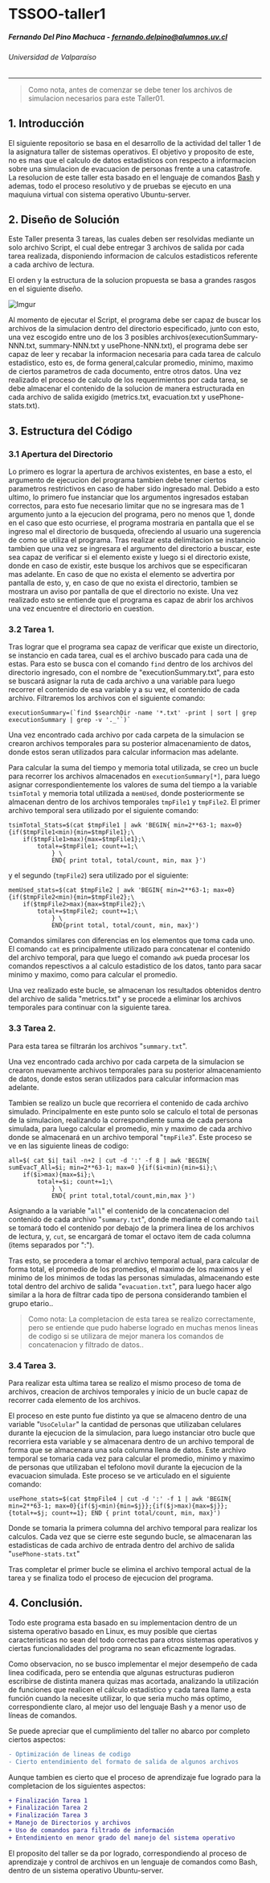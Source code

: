 # TSSOO-taller1

##### Fernando Del Pino Machuca - fernando.delpino@alumnos.uv.cl

###### Universidad de Valparaíso

---

> Como nota, antes de comenzar se debe tener los archivos de simulacion necesarios para este Taller01.

## 1. Introducción

El siguiente repositorio se basa en el desarrollo de la actividad del taller 1 de la asignatura taller de sistemas operativos. El objetivo y proposito de este, no es mas que el calculo de datos estadisticos con respecto a informacion sobre una simulacion de evacuacion de personas frente a una catastrofe.
La resolucion de este taller esta basado en el lenguaje de comandos [Bash](https://es.wikipedia.org/wiki/Bash) y ademas, todo el proceso resolutivo y de pruebas se ejecuto en una maquiuna virtual con sistema operativo Ubuntu-server.

## 2. Diseño de Solución

Este Taller presenta 3 tareas, las cuales deben ser resolvidas mediante un solo archivo Script, el cual debe entregar 3 archivos de salida por cada tarea realizada, disponiendo informacion de calculos estadisticos referente a cada archivo de lectura.

El orden y la estructura de la solucion propuesta se basa a grandes rasgos en el siguiente diseño.

![Imgur](https://i.imgur.com/Kitkxbp.png)

Al momento de ejecutar el Script, el programa debe ser capaz de buscar los archivos de la simulacion dentro del directorio especificado, junto con esto, una vez escogido entre uno de los 3 posibles archivos(executionSummary-NNN.txt, summary-NNN.txt y usePhone-NNN.txt), el programa debe ser capaz de leer y recabar la informacion necesaria para cada tarea de calculo estadistico, esto es, de forma general,calcular promedio, minimo, maximo de ciertos parametros de cada documento, entre otros datos. Una vez realizado el proceso de calculo de los requerimientos por cada tarea, se debe almacenar el contenido de la solucion de manera estructurada en cada archivo de salida exigido (metrics.txt, evacuation.txt y usePhone-stats.txt).

## 3. Estructura del Código

### 3.1 Apertura del Directorio

Lo primero es lograr la apertura de archivos existentes, en base a esto, el argumento de ejecucion del programa tambien debe tener ciertos parametros restrictivos en caso de haber sido ingresado mal. Debido a esto ultimo, lo primero fue instanciar que los argumentos ingresados estaban correctos, para esto fue necesario limitar que no se ingresara mas de 1 argumento junto a la ejecucion del programa, pero no menos que 1, donde en el caso que esto ocurriese, el programa mostraria en pantalla que el se ingreso mal el directorio de busqueda, ofreciendo al usuario una sugerencia de como se utiliza el programa. Tras realizar esta delimitacion se instancio tambien que una vez se ingresara el argumento del directorio a buscar, este sea capaz de verificar si el elemento existe y luego si el directorio existe, donde en caso de existir, este busque los archivos que se especificaran mas adelante. En caso de que no exista el elemento se advertira por pantalla de esto, y, en caso de que no exista el directorio, tambien se mostrara un aviso por pantalla de que el directorio no existe. Una vez realizado esto se entiende que el programa es capaz de abrir los archivos una vez encuentre el directorio en cuestion.

### 3.2 Tarea 1.

Tras lograr que el programa sea capaz de verificar que existe un directorio, se instancio en cada tarea, cual es el archivo buscado para cada una de estas. Para esto se busca con el comando `find` dentro de los archivos del directorio ingresado, con el nombre de "executionSummary.txt", para esto se buscará asignar la ruta de cada archivo a una variable para luego recorrer el contenido de esa variable y a su vez, el contenido de cada archivo. Filtraremos los archivos con el siguiente comando:

```
executionSummary=(`find $searchDir -name '*.txt' -print | sort | grep executionSummary | grep -v '._'`)`
```

Una vez encontrado cada archivo por cada carpeta de la simulacion se crearon archivos temporales para su posterior almacenamiento de datos, donde estos seran utilizados para calcular informacion mas adelante.

Para calcular la suma del tiempo y memoria total utilizada, se creo un bucle para recorrer los archivos almacenados en `executionSummary[*]`, para luego asignar correspondientemente los valores de suma del tiempo a la variable `tsimTotal` y memoria total utilizada a `memUsed`, donde posteriormente se almacenan dentro de los archivos temporales `tmpFile1` y `tmpFile2`. El primer archivo temporal sera utilizado por el siguiente comando:

```
tsimTotal_Stats=$(cat $tmpFile1 | awk 'BEGIN{ min=2**63-1; max=0}{if($tmpFile1<min){min=$tmpFile1};\
    if($tmpFile1>max){max=$tmpFile1};\
        total+=$tmpFile1; count+=1;\
            } \
            END{ print total, total/count, min, max }')
```

y el segundo (`tmpFile2`) sera utilizado por el siguiente:

```
memUsed_stats=$(cat $tmpFile2 | awk 'BEGIN{ min=2**63-1; max=0}{if($tmpFile2<min){min=$tmpFile2};\
    if($tmpFile2>max){max=$tmpFile2};\
        total+=$tmpFile2; count+=1;\
            } \
            END{print total, total/count, min, max}')
```

Comandos similares con diferencias en los elementos que toma cada uno. El comando `cat` es principalmente utilizado para concatenar el contenido del archivo temporal, para que luego el comando `awk` pueda procesar los comandos repesctivos a al calculo estadistico de los datos, tanto para sacar minimo y maximo, como para calcular el promedio.

Una vez realizado este bucle, se almacenan los resultados obtenidos dentro del archivo de salida "metrics.txt" y se procede a eliminar los archivos temporales para continuar con la siguiente tarea.

### 3.3 Tarea 2.

Para esta tarea se filtrarán los archivos "`summary.txt`".

Una vez encontrado cada archivo por cada carpeta de la simulacion se crearon nuevamente archivos temporales para su posterior almacenamiento de datos, donde estos seran utilizados para calcular informacion mas adelante.

Tambien se realizo un bucle que recorriera el contenido de cada archivo simulado. Principalmente en este punto solo se calculo el total de personas de la simulacion, realizando la correspondiente suma de cada persona simulada, para luego calcular el promedio, min y maximo de cada archivo donde se almacenará en un archivo temporal "`tmpFile3`". Este proceso se ve en las siguiente lineas de codigo:

```
all=$( cat $i| tail -n+2 | cut -d ':' -f 8 | awk 'BEGIN{ sumEvacT_All=$i; min=2**63-1; max=0 }{if($i<min){min=$i};\
    if($i>max){max=$i};\
        total+=$i; count+=1;\
            } \
            END{ print total,total/count,min,max }')
```

Asignando a la variable "`all`" el contenido de la concatenacion del contenido de cada archivo "`summary.txt`", donde mediante el comando `tail` se tomará todo el contenido por debajo de la primera linea de los archivos de lectura, y, `cut`, se encargará de tomar el octavo item de cada columna (items separados por ":").

Tras esto, se procedera a tomar el archivo temporal actual, para calcular de forma total, el promedio de los promedios, el maximo de los maximos y el minimo de los minimos de todas las personas simuladas, almacenando este total dentro del archivo de salida "`evacuation.txt`", para luego hacer algo similar a la hora de filtrar cada tipo de persona considerando tambien el grupo etario..

> Como nota: La completacion de esta tarea se realizo correctamente, pero se entiende que pudo haberse logrado en muchas menos lineas de codigo si se utilizara de mejor manera los comandos de concatenacion y filtrado de datos..

### 3.4 Tarea 3.

Para realizar esta ultima tarea se realizo el mismo proceso de toma de archivos, creacion de archivos temporales y inicio de un bucle capaz de recorrer cada elemento de los archivos.

El proceso en este punto fue distinto ya que se almaceno dentro de una variable "`UsoCelular`" la cantidad de personas que utilizaban celulares durante la ejecucion de la simulacion, para luego instanciar otro bucle que recorriera esta variable y se almacenara dentro de un archivo temporal de forma que se almacenara una sola columna llena de datos. Este archivo temporal se tomaria cada vez para calcular el promedio, minimo y maximo de personas que utilizaban el tefolono movil durante la ejecucion de la evacuacion simulada. Este proceso se ve articulado en el siguiente comando:

```
usePhone_stats=$(cat $tmpFile4 | cut -d ':' -f 1 | awk 'BEGIN{ min=2**63-1; max=0}{if($j<min){min=$j}};{if($j>max){max=$j}};{total+=$j; count+=1}; END { print total/count, min, max}')

```

Donde se tomaria la primera columna del archivo temporal para realizar los calculos. Cada vez que se cierre este segundo bucle, se almacenaran las estadisticas de cada archivo de entrada dentro del archivo de salida "`usePhone-stats.txt`"

Tras completar el primer bucle se elimina el archivo temporal actual de la tarea y se finaliza todo el proceso de ejecucion del programa.

## 4. Conclusión.

Todo este programa esta basado en su implementacion dentro de un sistema operativo basado en Linux, es muy posible que ciertas caracteristicas no sean del todo correctas para otros sistemas operativos y ciertas funcionalidades del programa no sean eficazmente logradas.

Como observacion, no se busco implementar el mejor desempeño de cada linea codificada, pero se entendia que algunas estructuras pudieron escribirse de distinta manera quizas mas acortada, analizando la utilización de funciones que realicen el cálculo estadístico y cada tarea llame a esta función cuando la necesite utilizar, lo que seria mucho más optímo, correspondiente claro, al mejor uso del lenguaje Bash y a menor uso de líneas de comandos.

Se puede apreciar que el cumplimiento del taller no abarco por completo ciertos aspectos:

```diff
- Optimización de lineas de codigo
- Cierto entendimiento del formato de salida de algunos archivos
```

Aunque tambien es cierto que el proceso de aprendizaje fue logrado para la completacion de los siguientes aspectos:

```diff
+ Finalización Tarea 1
+ Finalización Tarea 2
+ Finalización Tarea 3
+ Manejo de Directorios y archivos
+ Uso de comandos para filtrado de información
+ Entendimiento en menor grado del manejo del sistema operativo
```

El proposito del taller se da por logrado, correspondiendo al proceso de aprendizaje y control de archivos en un lenguaje de comandos como Bash, dentro de un sistema operativo Ubuntu-server.
